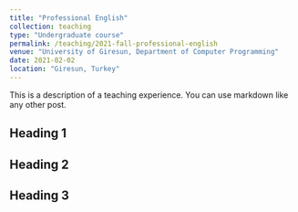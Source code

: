 ```yaml
---
title: "Professional English"
collection: teaching
type: "Undergraduate course"
permalink: /teaching/2021-fall-professional-english
venue: "University of Giresun, Department of Computer Programming"
date: 2021-02-02
location: "Giresun, Turkey"
---
```


This is a description of a teaching experience. You can use markdown like any other post.

Heading 1
-----

Heading 2
-----

Heading 3
-----
